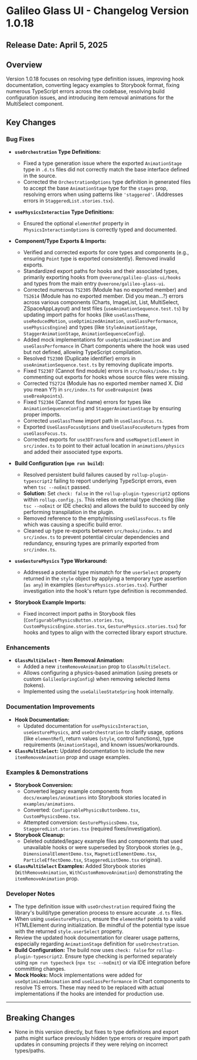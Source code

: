 # Galileo Glass UI - Changelog Version 1.0.18

## Release Date: April 5, 2025

## Overview

Version 1.0.18 focuses on resolving type definition issues, improving hook documentation, converting legacy examples to Storybook format, fixing numerous TypeScript errors across the codebase, resolving build configuration issues, and introducing item removal animations for the MultiSelect component.

## Key Changes

### Bug Fixes

-   **`useOrchestration` Type Definitions:**
    -   Fixed a type generation issue where the exported `AnimationStage` type in `.d.ts` files did not correctly match the base interface defined in the source.
    -   Corrected the `OrchestrationOptions` type definition in generated files to accept the base `AnimationStage` type for the `stages` prop, resolving errors when using patterns like `'staggered'`. (Addresses errors in `StaggeredList.stories.tsx`).

-   **`usePhysicsInteraction` Type Definitions:** 
    -   Ensured the optional `elementRef` property in `PhysicsInteractionOptions` is correctly typed and documented.

-   **Component/Type Exports & Imports:** 
    -   Verified and corrected exports for core types and components (e.g., ensuring `Point` type is exported consistently). Removed invalid exports.
    -   Standardized export paths for hooks and their associated types, primarily exporting hooks from `@veerone/galileo-glass-ui/hooks` and types from the main entry `@veerone/galileo-glass-ui`.
    -   Corrected numerous `TS2305` (Module has no exported member) and `TS2614` (Module has no exported member. Did you mean...?) errors across various components (Charts, ImageList, List, MultiSelect, ZSpaceAppLayout) and test files (`useAnimationSequence.test.ts`) by updating import paths for hooks (like `useGlassTheme`, `useReducedMotion`, `useOptimizedAnimation`, `useGlassPerformance`, `usePhysicsEngine`) and types (like `StyleAnimationStage`, `StaggerAnimationStage`, `AnimationSequenceConfig`).
    -   Added mock implementations for `useOptimizedAnimation` and `useGlassPerformance` in Chart components where the hook was used but not defined, allowing TypeScript compilation.
    -   Resolved `TS2300` (Duplicate identifier) errors in `useAnimationSequence.test.ts` by removing duplicate imports.
    -   Fixed `TS2307` (Cannot find module) errors in `src/hooks/index.ts` by commenting out exports for hooks whose source files were missing.
    -   Corrected `TS2724` (Module has no exported member named X. Did you mean Y?) in `src/index.ts` for `useBreakpoint` (was `useBreakpoints`).
    -   Fixed `TS2304` (Cannot find name) errors for types like `AnimationSequenceConfig` and `StaggerAnimationStage` by ensuring proper imports.
    -   Corrected `useGlassTheme` import path in `useGlassFocus.ts`.
    -   Exported `UseGlassFocusOptions` and `UseGlassFocusReturn` types from `useGlassFocus.ts`.
    -   Corrected exports for `use3DTransform` and `useMagneticElement` in `src/index.ts` to point to their actual location in `animations/physics` and added their associated type exports.

-   **Build Configuration (`npm run build`):**
    -   Resolved persistent build failures caused by `rollup-plugin-typescript2` failing to report underlying TypeScript errors, even when `tsc --noEmit` passed.
    -   **Solution:** Set `check: false` in the `rollup-plugin-typescript2` options within `rollup.config.js`. This relies on external type checking (like `tsc --noEmit` or IDE checks) and allows the build to succeed by only performing transpilation in the plugin.
    -   Removed reference to the empty/missing `useGlassFocus.ts` file which was causing a specific build error.
    -   Cleaned up type re-exports between `src/hooks/index.ts` and `src/index.ts` to prevent potential circular dependencies and redundancy, ensuring types are primarily exported from `src/index.ts`.

-   **`useGesturePhysics` Type Workaround:**
    -   Addressed a potential type mismatch for the `userSelect` property returned in the `style` object by applying a temporary type assertion (`as any`) in examples (`GesturePhysics.stories.tsx`). Further investigation into the hook's return type definition is recommended.

-   **Storybook Example Imports:**
    -   Fixed incorrect import paths in Storybook files (`ConfigurablePhysicsButton.stories.tsx`, `CustomPhysicsEngine.stories.tsx`, `GesturePhysics.stories.tsx`) for hooks and types to align with the corrected library export structure.

### Enhancements

-   **`GlassMultiSelect` - Item Removal Animation:**
    -   Added a new `itemRemoveAnimation` prop to `GlassMultiSelect`.
    -   Allows configuring a physics-based animation (using presets or custom `GalileoSpringConfig`) when removing selected items (tokens).
    -   Implemented using the `useGalileoStateSpring` hook internally.

### Documentation Improvements

-   **Hook Documentation:**
    -   Updated documentation for `usePhysicsInteraction`, `useGesturePhysics`, and `useOrchestration` to clarify usage, options (like `elementRef`), return values (`style`, control functions), type requirements (`AnimationStage`), and known issues/workarounds.
-   **`GlassMultiSelect`:** Updated documentation to include the new `itemRemoveAnimation` prop and usage examples.

### Examples & Demonstrations

-   **Storybook Conversion:**
    -   Converted legacy example components from `docs/examples/animations` into Storybook stories located in `examples/animations`.
    -   Converted: `ConfigurablePhysicsButtonDemo.tsx`, `CustomPhysicsDemo.tsx`.
    -   Attempted conversion: `GesturePhysicsDemo.tsx`, `StaggeredList.stories.tsx` (required fixes/investigation).
-   **Storybook Cleanup:**
    -   Deleted outdated/legacy example files and components that used unavailable hooks or were superseded by Storybook stories (e.g., `DimensionalElementDemo.tsx`, `MagneticElementDemo.tsx`, `ParticleEffectDemo.tsx`, `StaggeredListDemo.tsx` original).
-   **`GlassMultiSelect` Examples:** Added Storybook stories (`WithRemoveAnimation`, `WithCustomRemoveAnimation`) demonstrating the `itemRemoveAnimation` prop.

### Developer Notes

-   The type definition issue with `useOrchestration` required fixing the library's build/type generation process to ensure accurate `.d.ts` files.
-   When using `useGesturePhysics`, ensure the `elementRef` points to a valid HTMLElement during initialization. Be mindful of the potential type issue with the returned `style.userSelect` property.
-   Review the updated hook documentation for clearer usage patterns, especially regarding `AnimationStage` definition for `useOrchestration`.
-   **Build Configuration:** The build now uses `check: false` for `rollup-plugin-typescript2`. Ensure type checking is performed separately using `npm run typecheck` (`npx tsc --noEmit`) or via IDE integration before committing changes.
-   **Mock Hooks:** Mock implementations were added for `useOptimizedAnimation` and `useGlassPerformance` in Chart components to resolve TS errors. These may need to be replaced with actual implementations if the hooks are intended for production use.

---

## Breaking Changes

-   None in this version directly, but fixes to type definitions and export paths might surface previously hidden type errors or require import path updates in consuming projects if they were relying on incorrect types/paths.
